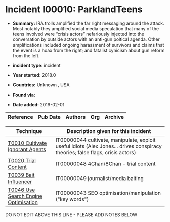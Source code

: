 # Incident I00010: ParklandTeens

* **Summary:** IRA trolls amplified the far right messaging around the attack. Most notably they amplified social media speculation that many of the teens involved were “crisis actors” nefariously injected into the conversation by outside actors with an anti-gun poltical agenda. Other amplifications included ongoing harassment of survivors and claims that the event is a hoax from the right; and fatalist cynicism about gun reform from the left.

* **incident type**: incident

* **Year started:** 2018.0

* **Countries:** Unknown , USA

* **Found via:** 

* **Date added:** 2019-02-01


| Reference | Pub Date | Authors | Org | Archive |
| --------- | -------- | ------- | --- | ------- |

 

| Technique | Description given for this incident |
| --------- | ------------------------- |
| [T0010 Cultivate Ignorant Agents](../../generated_pages/techniques/T0010.md) | IT00000044 cultivate, manipulate, exploit useful idiots (Alex Jones... drives conspiracy theories; false flags, crisis actors) |
| [T0020 Trial Content](../../generated_pages/techniques/T0020.md) | IT00000048 4Chan/8Chan - trial content |
| [T0039 Bait Influencer](../../generated_pages/techniques/T0039.md) | IT00000049 journalist/media baiting |
| [T0046 Use Search Engine Optimisation](../../generated_pages/techniques/T0046.md) | IT00000043 SEO optimisation/manipulation ("key words") |


DO NOT EDIT ABOVE THIS LINE - PLEASE ADD NOTES BELOW